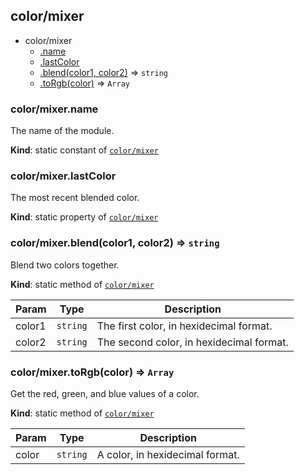 <a name="module_color/mixer"></a>
## color/mixer
  

* color/mixer
    * [.name](#module_color/mixer.name)
    * [.lastColor](#module_color/mixer.lastColor)
    * [.blend(color1, color2)](#module_color/mixer.blend) ⇒ `string`
    * [.toRgb(color)](#module_color/mixer.toRgb) ⇒ `Array`


<a name="module_color/mixer.name"></a>
### color/mixer.name
The name of the module.

**Kind**: static constant of [`color/mixer`](#module_color/mixer)


<a name="module_color/mixer.lastColor"></a>
### color/mixer.lastColor
The most recent blended color.

**Kind**: static property of [`color/mixer`](#module_color/mixer)


<a name="module_color/mixer.blend"></a>
### color/mixer.blend(color1, color2) ⇒ `string`
Blend two colors together.

**Kind**: static method of [`color/mixer`](#module_color/mixer)  

| Param  | Type     | Description                              |
| ------ | -------- | ---------------------------------------- |
| color1 | `string` | The first color, in hexidecimal format.  |
| color2 | `string` | The second color, in hexidecimal format. |


<a name="module_color/mixer.toRgb"></a>
### color/mixer.toRgb(color) ⇒ `Array`
Get the red, green, and blue values of a color.

**Kind**: static method of [`color/mixer`](#module_color/mixer)  

| Param | Type     | Description                     |
| ----- | -------- | ------------------------------- |
| color | `string` | A color, in hexidecimal format. |


